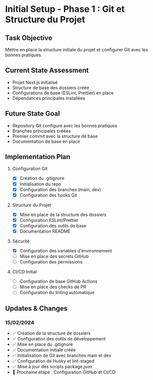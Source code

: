 # Initial Setup - Phase 1 : Git et Structure du Projet

## Task Objective

Mettre en place la structure initiale du projet et configurer Git avec les bonnes pratiques.

## Current State Assessment

- Projet Next.js initialisé
- Structure de base des dossiers créée
- Configurations de base (ESLint, Prettier) en place
- Dépendances principales installées

## Future State Goal

- Repository Git configuré avec les bonnes pratiques
- Branches principales créées
- Premier commit avec la structure de base
- Documentation de base en place

## Implementation Plan

1. Configuration Git

   - [x] Création du .gitignore
   - [x] Initialisation du repo
   - [x] Configuration des branches (main, dev)
   - [x] Configuration des hooks Git

2. Structure du Projet

   - [x] Mise en place de la structure des dossiers
   - [x] Configuration ESLint/Prettier
   - [x] Configuration des outils de base
   - [x] Documentation README

3. Sécurité

   - [x] Configuration des variables d'environnement
   - [ ] Mise en place des secrets GitHub
   - [ ] Configuration des permissions

4. CI/CD Initial
   - [ ] Configuration de base GitHub Actions
   - [ ] Mise en place des checks de PR
   - [ ] Configuration du linting automatique

## Updates & Changes

### 15/02/2024

- ✅ Création de la structure de dossiers
- ✅ Configuration des outils de développement
- ✅ Mise en place du .gitignore
- ✅ Documentation initiale créée
- ✅ Initialisation de Git avec branches main et dev
- ✅ Configuration de Husky et lint-staged
- ✅ Mise à jour des scripts package.json
- 📝 Prochaine étape : Configuration GitHub et CI/CD

